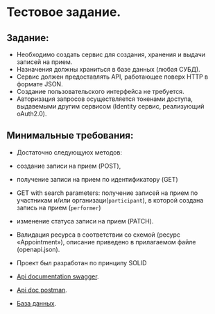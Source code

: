 # Тестовое задание.

## Задание:
- Необходимо создать сервис для создания, хранения и выдачи записей на прием.
- Назначения должны храниться в базе данных (любая СУБД).
- Сервис должен предоставлять API, работающее поверх HTTP в формате JSON.
- Создание пользовательского интерфейса не требуется.
- Авторизация запросов осуществляется токенами доступа, выдавемыми другим сервисом (Identity сервис, реализующий oAuth2.0).

## Минимальные требования:
- Достаточно следующуюх методов:
- создание записи на прием (POST),
- получение записи на прием по идентификатору (GET)
- GET with search parameters: получение записей на прием по участникам и/или организаци(`participant`), в которой создана запись на прием (`performer`)
- изменение статуса записи на прием (PATCH).
- Валидация ресурса в соответствии со схемой (ресурс «Appointment»), описание приведено в прилагаемом файле (openapi.json).
  


- Проект был разработан по принципу SOLID

- [Api documentation swagger](storage/api-docs/api-docs.json).
- [Api doc postman](storage/api-docs/api_doc.postman_collection).
- [База данных](mrc.sql).
